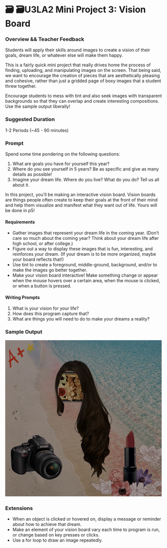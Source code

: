 # 🗃 🗃U3LA2 Mini Project 3: Vision Board

### Overview && Teacher Feedback

Students will apply their skills around images to create a vision of their goals, dream life, or whatever else will make them happy.

This is a fairly quick mini project that really drives home the process of finding, uploading, and manipulating images on the screen. That being said, we want to encourage the creation of pieces that are aesthetically pleasing and cohesive, rather than just a gridded page of boxy images that a student threw together.

Encourage students to mess with tint and also seek images with transparent backgrounds so that they can overlap and create interesting compositions. Use the sample output liberally!

### Suggested Duration

1-2 Periods (\~45 - 90 minutes)

### Prompt

Spend some time pondering on the following questions:

1. What are goals you have for yourself this year?&#x20;
2. Where do you see yourself in 5 years? Be as specific and give as many details as possible!&#x20;
3. Imagine your dream life. Where do you live? What do you do? Tell us all about it.

In this project, you'll be making an interactive vision board. Vision boards are things people often create to keep their goals at the front of their mind and help them visualize and manifest what they want out of life. Yours will be done in p5!

#### Requirements

* Gather images that represent your dream life in the coming year. (Don’t care so much about the coming year? Think about your dream life after high school, or after college.)&#x20;
* Figure out a way to display these images that is fun, interesting, and reinforces your dream. (If your dream is to be more organized, maybe your board reflects that!)&#x20;
* Use tint to create a foreground, middle-ground, background, and/or to make the images go better together.&#x20;
* Make your vision board interactive! Make something change or appear when the mouse hovers over a certain area, when the mouse is clicked, or when a button is pressed.

#### Writing Prompts

1. What is your vision for your life?&#x20;
2. How does this program capture that?&#x20;
3. What are things you will need to do to make your dreams a reality?

### Sample Output

![A sample vision board featuring healthy food and hair, makeup, camera, and a beach scene.](<../.gitbook/assets/Screen Shot 2022-01-18 at 3.16.54 PM.png>)

### Extensions

* When an object is clicked or hovered on, display a message or reminder about how to achieve that dream.&#x20;
* Make an element of your vision board vary each time to program is run, or change based on key presses or clicks.&#x20;
* Use a for loop to draw an image repeatedly.
